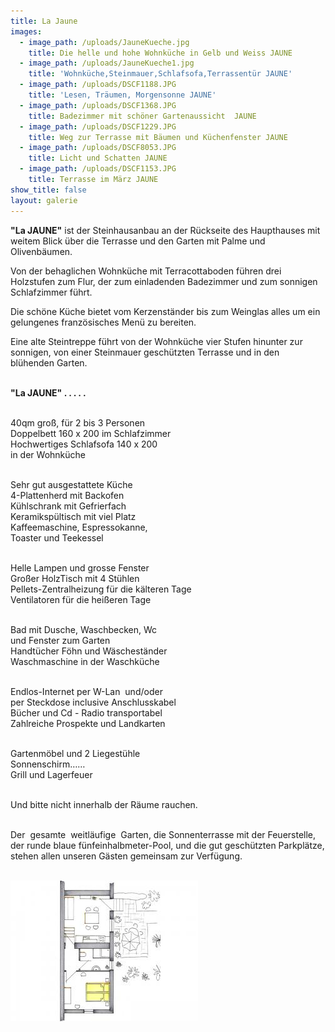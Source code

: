 ```yaml
---
title: La Jaune
images:
  - image_path: /uploads/JauneKueche.jpg
    title: Die helle und hohe Wohnküche in Gelb und Weiss JAUNE
  - image_path: /uploads/JauneKueche1.jpg
    title: 'Wohnküche,Steinmauer,Schlafsofa,Terrassentür JAUNE'
  - image_path: /uploads/DSCF1188.JPG
    title: 'Lesen, Träumen, Morgensonne JAUNE'
  - image_path: /uploads/DSCF1368.JPG
    title: Badezimmer mit schöner Gartenaussicht  JAUNE
  - image_path: /uploads/DSCF1229.JPG
    title: Weg zur Terrasse mit Bäumen und Küchenfenster JAUNE
  - image_path: /uploads/DSCF8053.JPG
    title: Licht und Schatten JAUNE
  - image_path: /uploads/DSCF1153.JPG
    title: Terrasse im März JAUNE
show_title: false
layout: galerie
---
```


**"La JAUNE"** ist der Steinhausanbau an der R&uuml;ckseite des Haupthauses mit weitem Blick &uuml;ber die Terrasse und den Garten mit Palme und Olivenb&auml;umen.

Von der behaglichen Wohnk&uuml;che mit Terracottaboden f&uuml;hren drei Holzstufen zum Flur, der zum einladenden Badezimmer und zum sonnigen Schlafzimmer f&uuml;hrt.

Die schöne K&uuml;che bietet vom Kerzenst&auml;nder bis zum Weinglas alles um ein gelungenes französisches Men&uuml; zu bereiten.

Eine alte Steintreppe f&uuml;hrt von der Wohnk&uuml;che vier Stufen hinunter zur sonnigen, von einer Steinmauer gesch&uuml;tzten Terrasse und in den bl&uuml;henden Garten.<br>&nbsp;

**"La JAUNE" . . . . .**<br>&nbsp;

40qm gro&szlig;, f&uuml;r 2 bis 3 Personen<br>Doppelbett 160 x 200 im Schlafzimmer<br>Hochwertiges Schlafsofa 140 x 200<br>in der Wohnk&uuml;che<br>&nbsp;

Sehr gut ausgestattete K&uuml;che<br>4-Plattenherd mit Backofen<br>K&uuml;hlschrank mit Gefrierfach<br>Keramiksp&uuml;ltisch mit viel Platz<br>Kaffeemaschine, Espressokanne,<br>Toaster und Teekessel<br>&nbsp;

Helle Lampen und grosse Fenster<br>Gro&szlig;er HolzTisch mit 4 St&uuml;hlen<br>Pellets-Zentralheizung f&uuml;r die k&auml;lteren Tage<br>Ventilatoren f&uuml;r die hei&szlig;eren Tage

<br>Bad mit Dusche, Waschbecken, Wc<br>und Fenster zum Garten<br>Handt&uuml;cher Föhn und W&auml;schest&auml;nder<br>Waschmaschine in der Waschk&uuml;che

<br>Endlos-Internet per W-Lan&nbsp; und/oder<br>per Steckdose inclusive Anschlusskabel<br>B&uuml;cher und Cd - Radio transportabel<br>Zahlreiche Prospekte und Landkarten<br>&nbsp;

Gartenmöbel und 2 Liegest&uuml;hle<br>Sonnenschirm……<br>Grill und Lagerfeuer<br>&nbsp;

Und bitte nicht innerhalb der R&auml;ume rauchen.<br>&nbsp;

Der&nbsp; gesamte&nbsp; weitl&auml;ufige&nbsp; Garten, die Sonnenterrasse mit der Feuerstelle, der runde blaue f&uuml;nfeinhalbmeter-Pool, und die gut gesch&uuml;tzten Parkpl&auml;tze, stehen allen unseren G&auml;sten gemeinsam zur Verf&uuml;gung.<br>&nbsp;

![](/images/resizedimage300225-GrundrissJauneNeu.jpg)